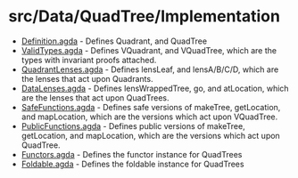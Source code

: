 # src/Data/QuadTree/Implementation
- [Definition.agda](https://github.com/JonathanBrouwer/research-project/tree/master/src/Data/QuadTree/Implementation/Definition.agda) - Defines Quadrant, and QuadTree
- [ValidTypes.agda](https://github.com/JonathanBrouwer/research-project/tree/master/src/Data/QuadTree/Implementation/ValidTypes.agda) - Defines VQuadrant, and VQuadTree, which are the types with invariant proofs attached.
- [QuadrantLenses.agda](https://github.com/JonathanBrouwer/research-project/tree/master/src/Data/QuadTree/Implementation/QuadrantLenses.agda) - Defines lensLeaf, and lensA/B/C/D, which are the lenses that act upon Quadrants.
- [DataLenses.agda](https://github.com/JonathanBrouwer/research-project/tree/master/src/Data/QuadTree/Implementation/DataLenses.agda) - Defines lensWrappedTree, go, and atLocation, which are the lenses that act upon QuadTrees.
- [SafeFunctions.agda](https://github.com/JonathanBrouwer/research-project/tree/master/src/Data/QuadTree/Implementation/SafeFunctions.agda) - Defines safe versions of makeTree, getLocation, and mapLocation, which are the versions which act upon VQuadTree.
- [PublicFunctions.agda](https://github.com/JonathanBrouwer/research-project/tree/master/src/Data/QuadTree/Implementation/PublicFunctions.agda) - Defines public versions of makeTree, getLocation, and mapLocation, which are the versions which act upon QuadTree.
- [Functors.agda](https://github.com/JonathanBrouwer/research-project/tree/master/src/Data/QuadTree/Implementation/Functors.agda) - Defines the functor instance for QuadTrees
- [Foldable.agda](https://github.com/JonathanBrouwer/research-project/tree/master/src/Data/QuadTree/Implementation/Foldable.agda) - Defines the foldable instance for QuadTrees